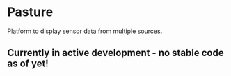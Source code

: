 Pasture
=======

Platform to display sensor data from multiple sources.


Currently in active development - no stable code as of yet!
-----------------
